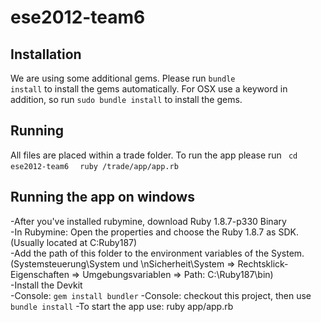 ese2012-team6
==============

Installation
------------
We are using some additional gems. Please run <code>bundle install</code> to install the gems automatically.
For OSX use a keyword in addition, so run <code>sudo bundle install</code> to install the gems.

Running
-------
All files are placed within a trade folder. To run the app please run 
<code>
cd ese2012-team6
</code>
<code>
ruby /trade/app/app.rb
</code>

Running the app on windows
---------------------------------------------------------
-After you've installed rubymine, download Ruby 1.8.7-p330 Binary  
-In Rubymine: Open the properties and choose the Ruby 1.8.7 as SDK.(Usually located at C:Ruby187)  
-Add the path of this folder to the environment variables of the System. (Systemsteuerung\System und \nSicherheit\System => Rechtsklick-Eigenschaften => Umgebungsvariablen => Path: C:\Ruby187\bin)  
-Install the Devkit  
-Console: <code>gem install bundler</code> 
-Console: checkout this project, then use <code>bundle install</code>
-To start the app use: ruby app/app.rb
